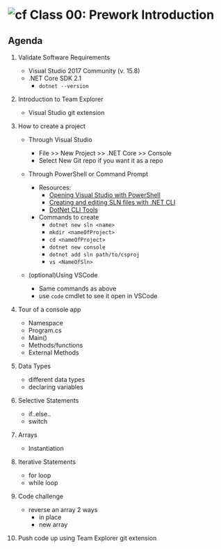![cf](http://i.imgur.com/7v5ASc8.png) Class 00: Prework Introduction
=====================================

## Agenda

1. Validate Software Requirements
	- Visual Studio 2017 Community (v. 15.8)
	- .NET Core SDK 2.1
		- `dotnet --version`

2. Introduction to Team Explorer
	- Visual Studio git extension

3. How to create a project
	- Through Visual Studio
		- File >> New Project >> .NET Core >> Console
		- Select New Git repo if you want it as a repo
	- Through PowerShell or Command Prompt
		- Resources:
			- [Opening Visual Studio with PowerShell](https://www.developerbackpack.com/code-snippets/opening-visual-studio-with-powershell/)
			- [Creating and editing SLN files with .NET CLI](https://andrewlock.net/creating-and-editing-solution-files-with-the-net-cli/)
			- [DotNet CLI Tools](https://docs.microsoft.com/en-us/dotnet/core/tools/?tabs=netcore2x)
		- Commands to create
			- `dotnet new sln <name>`
			- `mkdir <nameOfProject>`
			- `cd <nameOfProject>`
			- `dotnet new console`
			- `dotnet add sln path/to/csproj`
			- `vs <NameOfSln>`

	- (optional)Using VSCode
		- Same commands as above
		- use `code` cmdlet to see it open in VSCode

4. Tour of a console app
	- Namespace
	- Program.cs
	- Main()
	- Methods/functions
	- External Methods

5. Data Types
	- different data types
	- declaring variables

6. Selective Statements
	- if..else..
	- switch

7. Arrays
	- Instantiation

8. Iterative Statements
	- for loop
	- while loop

9. Code challenge 
	- reverse an array 2 ways
		- in place
		- new array

10. Push code up using Team Explorer git extension
